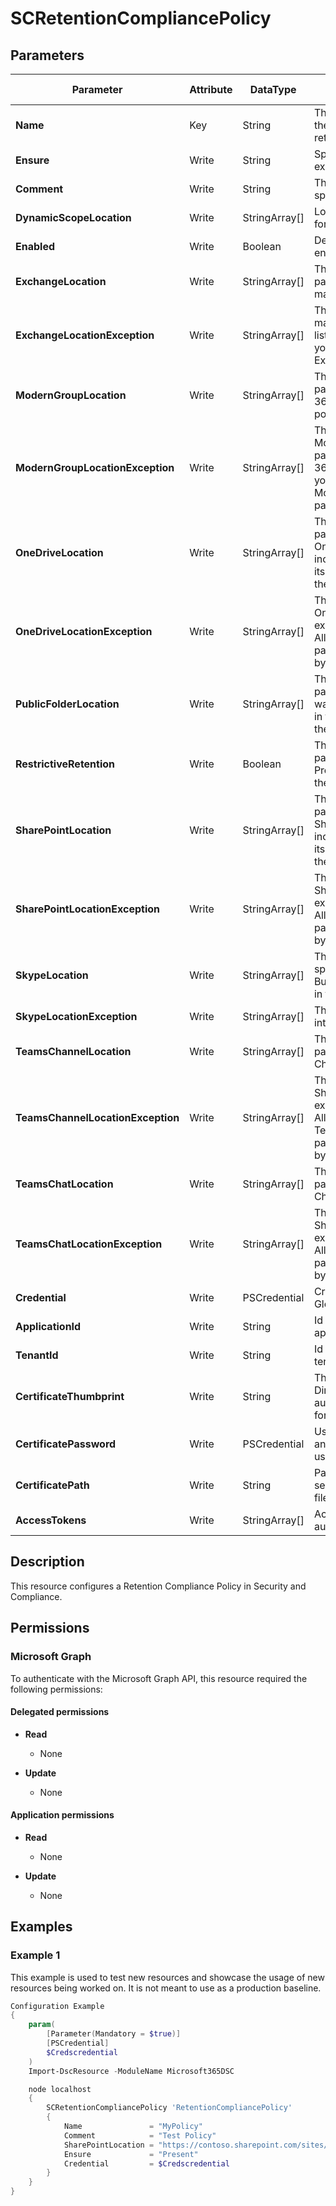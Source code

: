 ﻿# SCRetentionCompliancePolicy

## Parameters

| Parameter | Attribute | DataType | Description | Allowed Values |
| --- | --- | --- | --- | --- |
| **Name** | Key | String | The Name parameter specifies the unique name of the retention policy. | |
| **Ensure** | Write | String | Specify if this policy should exist or not. | `Present`, `Absent` |
| **Comment** | Write | String | The Comment parameter specifies an optional comment. | |
| **DynamicScopeLocation** | Write | StringArray[] | Location of the dynamic scope for this policy. | |
| **Enabled** | Write | Boolean | Determines if the policy is enabled or not. | |
| **ExchangeLocation** | Write | StringArray[] | The ExchangeLocation parameter specifies the mailboxes to include. | |
| **ExchangeLocationException** | Write | StringArray[] | This parameter specifies the mailboxes to remove from the list of excluded mailboxes when you use the value All for the ExchangeLocation parameter | |
| **ModernGroupLocation** | Write | StringArray[] | The ModernGroupLocation parameter specifies the Office 365 groups to include in the policy. | |
| **ModernGroupLocationException** | Write | StringArray[] | The ModernGroupLocationException parameter specifies the Office 365 groups to exclude when you're using the value All for the ModernGroupLocation parameter. | |
| **OneDriveLocation** | Write | StringArray[] | The OneDriveLocation parameter specifies the OneDrive for Business sites to include. You identify the site by its URL value, or you can use the value All to include all sites. | |
| **OneDriveLocationException** | Write | StringArray[] | This parameter specifies the OneDrive for Business sites to exclude when you use the value All for the OneDriveLocation parameter. You identify the site by its URL value. | |
| **PublicFolderLocation** | Write | StringArray[] | The PublicFolderLocation parameter specifies that you want to include all public folders in the retention policy. You use the value All for this parameter. | |
| **RestrictiveRetention** | Write | Boolean | The RestrictiveRetention parameter specifies whether Preservation Lock is enabled for the policy. | |
| **SharePointLocation** | Write | StringArray[] | The SharePointLocation parameter specifies the SharePoint Online sites to include. You identify the site by its URL value, or you can use the value All to include all sites. | |
| **SharePointLocationException** | Write | StringArray[] | This parameter specifies the SharePoint Online sites to exclude when you use the value All for the SharePointLocation parameter. You identify the site by its URL value. | |
| **SkypeLocation** | Write | StringArray[] | The SkypeLocation parameter specifies the Skype for Business Online users to include in the policy. | |
| **SkypeLocationException** | Write | StringArray[] | This parameter is reserved for internal Microsoft use. | |
| **TeamsChannelLocation** | Write | StringArray[] | The TeamsChannelLocation parameter specifies the Teams Channel to include in the policy. | |
| **TeamsChannelLocationException** | Write | StringArray[] | This parameter specifies the SharePoint Online sites to exclude when you use the value All for the TeamsChannelLocation parameter. You identify the site by its URL value. | |
| **TeamsChatLocation** | Write | StringArray[] | The TeamsChatLocation parameter specifies the Teams Chat to include in the policy. | |
| **TeamsChatLocationException** | Write | StringArray[] | This parameter specifies the SharePoint Online sites to exclude when you use the value All for the TeamsChatLocation parameter. You identify the site by its URL value. | |
| **Credential** | Write | PSCredential | Credentials of the Exchange Global Admin | |
| **ApplicationId** | Write | String | Id of the Azure Active Directory application to authenticate with. | |
| **TenantId** | Write | String | Id of the Azure Active Directory tenant used for authentication. | |
| **CertificateThumbprint** | Write | String | Thumbprint of the Azure Active Directory application's authentication certificate to use for authentication. | |
| **CertificatePassword** | Write | PSCredential | Username can be made up to anything but password will be used for CertificatePassword | |
| **CertificatePath** | Write | String | Path to certificate used in service principal usually a PFX file. | |
| **AccessTokens** | Write | StringArray[] | Access token used for authentication. | |

## Description

This resource configures a Retention Compliance Policy in Security and Compliance.

## Permissions

### Microsoft Graph

To authenticate with the Microsoft Graph API, this resource required the following permissions:

#### Delegated permissions

- **Read**

    - None

- **Update**

    - None

#### Application permissions

- **Read**

    - None

- **Update**

    - None

## Examples

### Example 1

This example is used to test new resources and showcase the usage of new resources being worked on.
It is not meant to use as a production baseline.

```powershell
Configuration Example
{
    param(
        [Parameter(Mandatory = $true)]
        [PSCredential]
        $Credscredential
    )
    Import-DscResource -ModuleName Microsoft365DSC

    node localhost
    {
        SCRetentionCompliancePolicy 'RetentionCompliancePolicy'
        {
            Name               = "MyPolicy"
            Comment            = "Test Policy"
            SharePointLocation = "https://contoso.sharepoint.com/sites/demo"
            Ensure             = "Present"
            Credential         = $Credscredential
        }
    }
}
```

